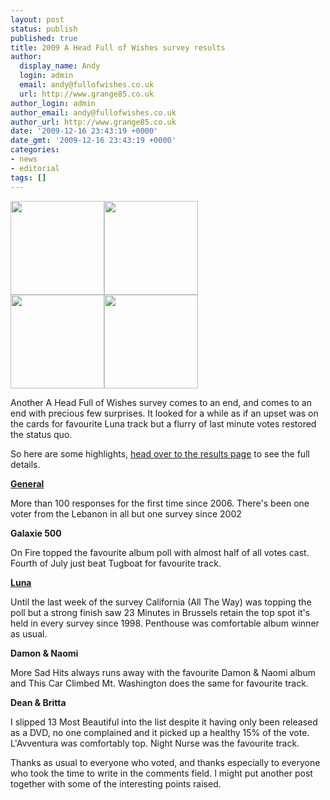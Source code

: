 ```yaml
---
layout: post
status: publish
published: true
title: 2009 A Head Full of Wishes survey results
author:
  display_name: Andy
  login: admin
  email: andy@fullofwishes.co.uk
  url: http://www.grange85.co.uk
author_login: admin
author_email: andy@fullofwishes.co.uk
author_url: http://www.grange85.co.uk
date: '2009-12-16 23:43:19 +0000'
date_gmt: '2009-12-16 23:43:19 +0000'
categories:
- news
- editorial
tags: []
---
```

<div class="alignright"><img alt="" src="http://media.fullofwishes.co.uk/01-galaxie_500/sleeves/g500_onfire.jpg" title="On Fire - Galaxie 500"  width="150" height="150" /><img alt="" src="http://media.fullofwishes.co.uk/02-luna/sleeves/luna_penthouse.jpg" title="Penthouse - Luna" width="150" height="150" /><br/><img alt="" src="http://media.fullofwishes.co.uk/03-damon_and_naomi/sleeves/dan_moresadhits.jpg" title="More Sad Hits - Damon & Naomi" width="150" height="150" /><img alt="" src="http://media.fullofwishes.co.uk/07-dean_and_britta/sleeves/dab_lavventura.jpg" title="LAvventura by Dean & Britta" width="150" height="150" /></div>
<p>Another A Head Full of Wishes survey comes to an end, and comes to an end with precious few surprises. It looked for a while as if an upset was on the cards for favourite Luna track but a flurry of last minute votes restored the status quo.</p>
<p>So here are some highlights, <a href="http://db.fullofwishes.co.uk/survey/2009/">head over to the results page</a> to see the full details.</p>
<p><strong><a href="http://db.fullofwishes.co.uk/survey/2009/">General</a></strong></p>
<p>More than 100 responses for the first time since 2006. There's been one voter from the Lebanon in all but one survey since 2002</p>
<p><strong><span class="removed_link" title="http://db.fullofwishes.co.uk/survey/2009/galaxie_500/">Galaxie 500</span></strong></p>
<p>On Fire topped the favourite album poll with almost half of all votes cast. Fourth of July just beat Tugboat for favourite track.</p>
<p><strong><a href="http://db.fullofwishes.co.uk/survey/2009/luna/">Luna</a></strong></p>
<p>Until the last week of the survey California (All The Way) was topping the poll but a strong finish saw 23 Minutes in Brussels retain the top spot it's held in every survey since 1998. Penthouse was comfortable album winner as usual.</p>
<p><strong><span class="removed_link" title="http://db.fullofwishes.co.uk/survey/2009/damon_and_naomi/">Damon & Naomi</span></strong></p>
<p>More Sad Hits always runs away with the favourite Damon & Naomi album and This Car Climbed Mt. Washington does the same for favourite track.</p>
<p><strong><span class="removed_link" title="http://db.fullofwishes.co.uk/survey/2009/dean_and_britta/">Dean & Britta</span></strong></p>
<p>I slipped 13 Most Beautiful into the list despite it having only been released as a DVD, no one complained and it picked up a healthy 15% of the vote. L'Avventura was comfortably top. Night Nurse was the favourite track.</p>
<p>Thanks as usual to everyone who voted, and thanks especially to everyone who took the time to write in the comments field. I might put another post together with some of the interesting points raised.</p>
